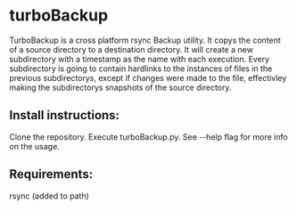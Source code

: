 # turboBackup

TurboBackup is a cross platform rsync Backup utility.
It copys the content of a source directory to a destination directory.
It will create a new subdirectory with a timestamp as the name
with each execution. Every subdirectory is going to contain hardlinks
to the instances of files in the previous subdirectorys,
except if changes were made to the file, effectivley making the
subdirectorys snapshots of the source directory.

## Install instructions:

Clone the repository. Execute turboBackup.py.
See --help flag for more info on the usage.

## Requirements:

rsync (added to path)
